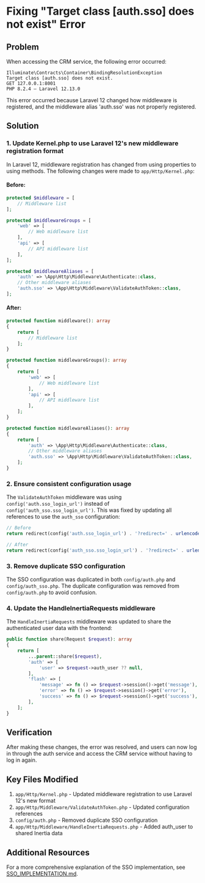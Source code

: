 # Fixing "Target class [auth.sso] does not exist" Error

## Problem

When accessing the CRM service, the following error occurred:

```
Illuminate\Contracts\Container\BindingResolutionException
Target class [auth.sso] does not exist.
GET 127.0.0.1:8001
PHP 8.2.4 — Laravel 12.13.0
```

This error occurred because Laravel 12 changed how middleware is registered, and the middleware alias 'auth.sso' was not properly registered.

## Solution

### 1. Update Kernel.php to use Laravel 12's new middleware registration format

In Laravel 12, middleware registration has changed from using properties to using methods. The following changes were made to `app/Http/Kernel.php`:

#### Before:

```php
protected $middleware = [
    // Middleware list
];

protected $middlewareGroups = [
    'web' => [
        // Web middleware list
    ],
    'api' => [
        // API middleware list
    ],
];

protected $middlewareAliases = [
    'auth' => \App\Http\Middleware\Authenticate::class,
    // Other middleware aliases
    'auth.sso' => \App\Http\Middleware\ValidateAuthToken::class,
];
```

#### After:

```php
protected function middleware(): array
{
    return [
        // Middleware list
    ];
}

protected function middlewareGroups(): array
{
    return [
        'web' => [
            // Web middleware list
        ],
        'api' => [
            // API middleware list
        ],
    ];
}

protected function middlewareAliases(): array
{
    return [
        'auth' => \App\Http\Middleware\Authenticate::class,
        // Other middleware aliases
        'auth.sso' => \App\Http\Middleware\ValidateAuthToken::class,
    ];
}
```

### 2. Ensure consistent configuration usage

The `ValidateAuthToken` middleware was using `config('auth.sso_login_url')` instead of `config('auth_sso.sso_login_url')`. This was fixed by updating all references to use the `auth_sso` configuration:

```php
// Before
return redirect(config('auth.sso_login_url') . '?redirect=' . urlencode(config('app.url')));

// After
return redirect(config('auth_sso.sso_login_url') . '?redirect=' . urlencode(config('app.url')));
```

### 3. Remove duplicate SSO configuration

The SSO configuration was duplicated in both `config/auth.php` and `config/auth_sso.php`. The duplicate configuration was removed from `config/auth.php` to avoid confusion.

### 4. Update the HandleInertiaRequests middleware

The `HandleInertiaRequests` middleware was updated to share the authenticated user data with the frontend:

```php
public function share(Request $request): array
{
    return [
        ...parent::share($request),
        'auth' => [
            'user' => $request->auth_user ?? null,
        ],
        'flash' => [
            'message' => fn () => $request->session()->get('message'),
            'error' => fn () => $request->session()->get('error'),
            'success' => fn () => $request->session()->get('success'),
        ],
    ];
}
```

## Verification

After making these changes, the error was resolved, and users can now log in through the auth service and access the CRM service without having to log in again.

## Key Files Modified

1. `app/Http/Kernel.php` - Updated middleware registration to use Laravel 12's new format
2. `app/Http/Middleware/ValidateAuthToken.php` - Updated configuration references
3. `config/auth.php` - Removed duplicate SSO configuration
4. `app/Http/Middleware/HandleInertiaRequests.php` - Added auth_user to shared Inertia data

## Additional Resources

For a more comprehensive explanation of the SSO implementation, see [SSO_IMPLEMENTATION.md](./SSO_IMPLEMENTATION.md).
